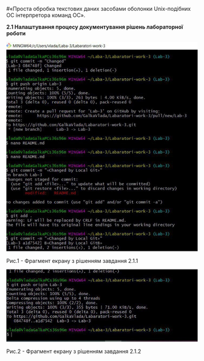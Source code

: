 #«Проста обробка текстових даних засобами оболонки Unix-подібних ОС інтерпретора команд ОС».

**2.1 Налаштування процесу документування рішень лабораторної роботи**

![image](https://github.com/GalkaVlada/Labaratori-work-3/blob/main/1.jpg)

Рис.1 - Фрагмент екрану з рішенням завдання 2.1.1

![image](https://github.com/GalkaVlada/Labaratori-work-3/blob/main/2.jpg)

Рис.2 - Фрагмент екрану з рішенням завдання 2.1.2
